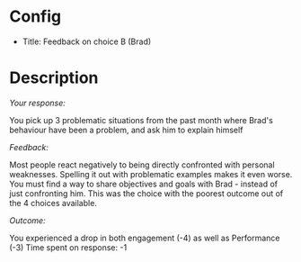 # Config
 - Title: Feedback on choice B (Brad)

# Description
*Your response:*

You pick up 3 problematic situations from the past month where Brad's behaviour have been a problem, and ask him to explain himself

*Feedback:*

Most people react negatively to being directly confronted with personal weaknesses. Spelling it out with problematic examples makes it even worse.
You must find a way to share objectives and goals with Brad - instead of just confronting him.
This was the choice with the poorest outcome out of the 4 choices available.

*Outcome:*

You experienced a drop in both engagement (-4) as well as  Performance (-3)
Time spent on response: -1
